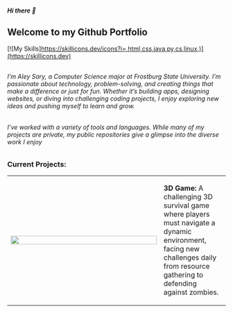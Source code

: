 ##### Hi there 👋 
## Welcome to my Github Portfolio  
 [![My Skills]https://skillicons.dev/icons?i=,html,css,java,py,cs,linux,)](https://skillicons.dev)
##
###### I’m Aley Sary, a Computer Science major at Frostburg State University. I’m passionate about technology, problem-solving, and creating things that make a difference or just for fun. Whether it’s building apps, designing websites, or diving into challenging coding projects, I enjoy exploring new ideas and pushing myself to learn and grow.
###### I’ve worked with a variety of tools and languages. While many of my projects are private, my public repositories give a glimpse into the diverse work I enjoy

### Current Projects:

<table>
<tr>
<td style="width: 70%;">

<img src="https://media1.giphy.com/media/v1.Y2lkPTc5MGI3NjExbGRibTVtZDZ1MDFndGVmY3d1ZWVqMXB6N3lobTZ1YXZlaTI1Y3l5OSZlcD12MV9pbnRlcm5hbF9naWZfYnlfaWQmY3Q9Zw/ShGd39E9SP61uOBrPO/giphy.gif" style="width: 100%; height: auto;">

</td>
<td style="width: 30%; vertical-align: top;">

**3D Game:** A challenging 3D survival game where players must navigate a dynamic environment, facing new challenges daily from resource gathering to defending against zombies.

</td>
</tr>
</table>
